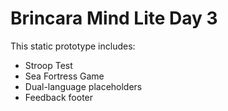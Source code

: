 # Brincara Mind Lite Day 3
This static prototype includes:
- Stroop Test
- Sea Fortress Game
- Dual-language placeholders
- Feedback footer
